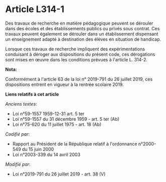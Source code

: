 # Article L314-1

Des travaux de recherche en matière pédagogique peuvent se dérouler dans des écoles et des établissements publics ou privés
sous contrat. Ces travaux peuvent également se dérouler dans un établissement dispensant un enseignement adapté à destination
des élèves en situation de handicap.

Lorsque ces travaux de recherche impliquent des expérimentations conduisant à déroger aux dispositions du présent code, ces
dérogations sont mises en œuvre dans les conditions prévues à l'article L. 314-2.

**Nota:**

Conformément à l'article 63 de la loi n° 2019-791 du 26 juillet 2019, ces dispositions entrent en vigueur à la rentrée
scolaire 2019.

**Liens relatifs à cet article**

_Anciens textes_:

  - Loi n°59-1557 1959-12-31 art. 5 ter
  - Loi n°59-1557 du 31 décembre 1959 - art. 5 ter (Ab)
  - Loi n°75-620 du 11 juillet 1975 - art. 18 (Ab)

_Codifié par_:

  - Rapport au Président de la République relatif à l'ordonnance n°2000-549 du 15 juin 2000
  - Loi n°2003-339 du 14 avril 2003

_Modifié par_:

  - Loi n°2019-791 du 26 juillet 2019 - art. 38 (V)
